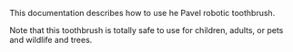 This documentation describes how to use he Pavel robotic toothbrush.

Note that this toothbrush is totally safe to use for children, adults, or pets and wildlife and trees.


